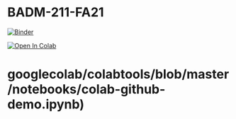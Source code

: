 # BADM-211-FA21

[![Binder](https://mybinder.org/badge_logo.svg)](https://mybinder.org/v2/gh/ashish-cell/BADM-211-FA21/main?filepath=Data_Mining_Overview_Streamline_Edition.ipynb)

[![Open In Colab](https://colab.research.google.com/assets/colab-badge.svg)](https://colab.research.google.com/github/blob/ashish-cell/BADM-211-FA21/main?filepath=Data_Mining_Overview_Streamline_Edition.ipynb)


# googlecolab/colabtools/blob/master/notebooks/colab-github-demo.ipynb)
